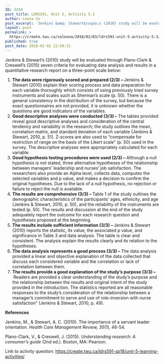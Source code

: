 ```yaml
---
ID: 3244
post_title: LDRS591, Unit 5, Activity 5.3
author: Leona So
post_excerpt: 'Jenkins &amp; Stewart&rsquo;s (2010) study will be evaluated through Plano-Clark &amp; Creswell&rsquo;s (2015) seven criteria for evaluating data analysis and results in a quantitative research report on a three-point scale below: The data were rigorously scored and prepared (2/3) &ndash;&nbsp;Jenkins &amp; Stewart (2010) explain their scoring process and data preparation for each variable thoroughly which &hellip; <p><a href="https://create.twu.ca/soleona/2018/02/03/ldrs591-unit-5-activity-5-3/">Continue reading<span> "LDRS591, Unit 5, Activity 5.3"</span></a></p>'
layout: post
permalink: >
  https://create.twu.ca/soleona/2018/02/03/ldrs591-unit-5-activity-5-3/
published: true
post_date: 2018-02-02 22:50:31
---
```

Jenkins &amp; Stewart&#8217;s (2010) study will be evaluated through Plano-Clark &amp; Creswell&#8217;s (2015) seven criteria for evaluating data analysis and results in a quantitative research report on a three-point scale below:

<ol>
<li><strong>The data were rigorously scored and prepared (2/3) &#8211; </strong>Jenkins &amp; Stewart (2010) explain their scoring process and data preparation for each variable thoroughly which consists of using previously tried survey instruments and scales such as Sherman&#8217;s scale (p. 50). There is a general consistency in the distribution of the survey, but because the exact questionnaires are not provided, it is unknown whether the questions are good indicators of the variables.</li>
<li><strong>Good descriptive analyses were conducted (3/3) &#8211; </strong>The tables provided reveal good descriptive analyses and consideration of the central tendency and variability in the research; the study outlines the mean, correlation matrix, and standard deviation of each variable (Jenkins &amp; Stewart, 2010, p. 51). Z-scores are also used to &#8220;compensate for restriction of range on the basis of the Likert scale&#8221; (p. 50) used in the survey. The descriptive analyses were appropriately calculated for each variable.</li>
<li><strong>Good hypothesis testing procedures were used (2/3) &#8211;</strong> Although a null hypothesis is not stated, three alternative hypotheses of the relationship between managers&#8217; leadership and nurses&#8217; job satisfaction. The researchers also provide an Alpha level, collects data, computes the selected variables and p value, and makes a decision to confirm the original hypotheses. Due to the lack of a null hypothesis, no rejection or failure to reject the null is available.</li>
<li><strong>The results are comprehensive (3/3) &#8211; </strong>Table 1 of the study outlines the demographic characteristics of the participants&#8217; ages, ethnicity, and age (Jenkins &amp; Stewart, 2010, p. 50), and the reliability of the instruments are tested (p. 50). The results and discussion at the end of the study adequately report the outcome for each research question and hypotheses proposed at the beginning.</li>
<li><strong>The results include sufficient information (3/3) &#8211; </strong>Jenkins &amp; Stewart (2010) reports the statistic, its value, the associated p value, and significance in Table 3 and data analysis. The table is clear and consistent. The analysis explain the results clearly and its relation to the hypotheses.</li>
<li><strong>The data analysis represents a good process (3/3) &#8211; </strong>The data analysis provided a linear and objective explanation of the data collected that discuss each considered variable and the correlation or lack of correlation between them.</li>
<li><strong>The results provide a good explanation of the study&#8217;s purpose (3/3) &#8211; </strong>Readers are provided a clear understanding of the study&#8217;s purpose and the relationship between the results and original intent of the study provided in the introduction. The statistics reported are all reasonable responses to the study&#8217;s consideration of the relationship between a manager&#8217;s commitment to serve and use of role-inversion with nurse satisfaction&#8221; (Jenkins &amp; Stewart, 2010, p. 49).</li>
</ol>

<strong>References</strong>

Jenkins, M., &amp; Stewart, A. C. (2010). The importance of a servant leader orientation. <em>Health Care Management Review, 35</em>(1), 46-54.

Plano-Clark, V., &amp; Creswell, J. (2015). <em>Understanding research: A consumer’s guide</em> (2nd ed.). Boston, MA: Pearson.

Link to activity question: https://create.twu.ca/ldrs591-sp18/unit-5-learning-activities/